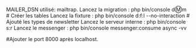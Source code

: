 MAILER_DSN utilisé: mailtrap.
Lancez la migration : php bin/console d:m:m # Créer les tables
Lancez la fixture : php bin/console d:f:l --no-interaction # Ajouté les types de newsletter
Lancez le serveur interne : php bin/console s:r 
Lancez le messenger : php bin/console messenger:consume async -vv 

#Ajouter le port 8000 après localhost.

